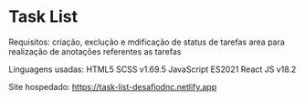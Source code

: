 # Task List

Requisitos:
criação, exclução e mdificação de status de tarefas
area para realização de anotações referentes as tarefas

Linguagens usadas:
HTML5
SCSS v1.69.5
JavaScript ES2021
React JS v18.2

Site hospedado: https://task-list-desafiodnc.netlify.app

